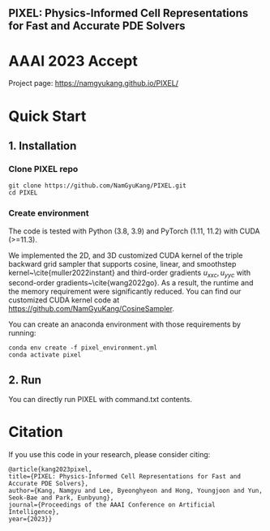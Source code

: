 ## PIXEL: Physics-Informed Cell Representations for Fast and Accurate PDE Solvers
# AAAI 2023 Accept
Project page: https://namgyukang.github.io/PIXEL/

# Quick Start

## 1. Installation

### Clone PIXEL repo

```
git clone https://github.com/NamGyuKang/PIXEL.git
cd PIXEL
```

### Create environment

The code is tested with Python (3.8, 3.9) and PyTorch (1.11, 11.2) with CUDA (>=11.3). 

We implemented the 2D, and 3D customized CUDA kernel of the triple backward grid sampler that supports cosine, linear, and smoothstep kernel~\cite{muller2022instant} and third-order gradients $u_{xxc}, u_{yyc}$ with second-order gradients~\cite{wang2022go}. As a result, the runtime and the memory requirement were significantly reduced. You can find our customized CUDA kernel code at https://github.com/NamGyuKang/CosineSampler.

You can create an anaconda environment with those requirements by running:

```
conda env create -f pixel_environment.yml
conda activate pixel
```

## 2. Run

You can directly run PIXEL with command.txt contents.

# Citation
If you use this code in your research, please consider citing:

```
@article{kang2023pixel,
title={PIXEL: Physics-Informed Cell Representations for Fast and Accurate PDE Solvers},
author={Kang, Namgyu and Lee, Byeonghyeon and Hong, Youngjoon and Yun, Seok-Bae and Park, Eunbyung},
journal={Proceedings of the AAAI Conference on Artificial Intelligence}, 
year={2023}}
                    
```
